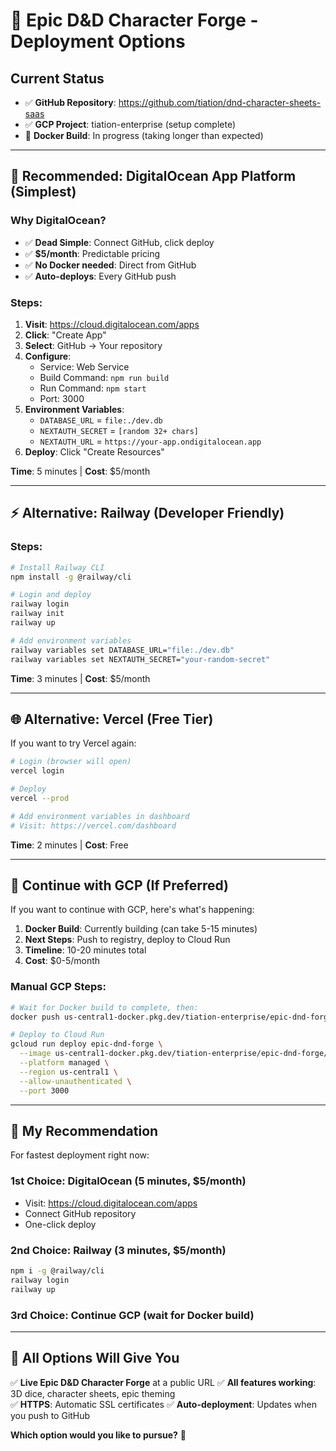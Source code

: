 # 🚀 Epic D&D Character Forge - Deployment Options

## Current Status
- ✅ **GitHub Repository**: https://github.com/tiation/dnd-character-sheets-saas
- ✅ **GCP Project**: tiation-enterprise (setup complete)
- 🔄 **Docker Build**: In progress (taking longer than expected)

---

## 🌟 **Recommended: DigitalOcean App Platform (Simplest)**

### Why DigitalOcean?
- ✅ **Dead Simple**: Connect GitHub, click deploy
- ✅ **$5/month**: Predictable pricing
- ✅ **No Docker needed**: Direct from GitHub
- ✅ **Auto-deploys**: Every GitHub push

### Steps:
1. **Visit**: https://cloud.digitalocean.com/apps
2. **Click**: "Create App"
3. **Select**: GitHub → Your repository
4. **Configure**: 
   - Service: Web Service
   - Build Command: `npm run build`
   - Run Command: `npm start`
   - Port: 3000
5. **Environment Variables**:
   - `DATABASE_URL` = `file:./dev.db`
   - `NEXTAUTH_SECRET` = `[random 32+ chars]`
   - `NEXTAUTH_URL` = `https://your-app.ondigitalocean.app`
6. **Deploy**: Click "Create Resources"

**Time**: 5 minutes | **Cost**: $5/month

---

## ⚡ **Alternative: Railway (Developer Friendly)**

### Steps:
```bash
# Install Railway CLI
npm install -g @railway/cli

# Login and deploy
railway login
railway init
railway up

# Add environment variables
railway variables set DATABASE_URL="file:./dev.db"
railway variables set NEXTAUTH_SECRET="your-random-secret"
```

**Time**: 3 minutes | **Cost**: $5/month

---

## 🌐 **Alternative: Vercel (Free Tier)**

If you want to try Vercel again:
```bash
# Login (browser will open)
vercel login

# Deploy
vercel --prod

# Add environment variables in dashboard
# Visit: https://vercel.com/dashboard
```

**Time**: 2 minutes | **Cost**: Free

---

## 🔄 **Continue with GCP (If Preferred)**

If you want to continue with GCP, here's what's happening:

1. **Docker Build**: Currently building (can take 5-15 minutes)
2. **Next Steps**: Push to registry, deploy to Cloud Run
3. **Timeline**: 10-20 minutes total
4. **Cost**: $0-5/month

### Manual GCP Steps:
```bash
# Wait for Docker build to complete, then:
docker push us-central1-docker.pkg.dev/tiation-enterprise/epic-dnd-forge/epic-dnd-forge:latest

# Deploy to Cloud Run
gcloud run deploy epic-dnd-forge \
  --image us-central1-docker.pkg.dev/tiation-enterprise/epic-dnd-forge/epic-dnd-forge:latest \
  --platform managed \
  --region us-central1 \
  --allow-unauthenticated \
  --port 3000
```

---

## 🎯 **My Recommendation**

For fastest deployment right now:

### 1st Choice: **DigitalOcean** (5 minutes, $5/month)
- Visit: https://cloud.digitalocean.com/apps
- Connect GitHub repository
- One-click deploy

### 2nd Choice: **Railway** (3 minutes, $5/month)
```bash
npm i -g @railway/cli
railway login
railway up
```

### 3rd Choice: **Continue GCP** (wait for Docker build)

---

## 🎉 **All Options Will Give You**

✅ **Live Epic D&D Character Forge** at a public URL
✅ **All features working**: 3D dice, character sheets, epic theming  
✅ **HTTPS**: Automatic SSL certificates
✅ **Auto-deployment**: Updates when you push to GitHub

**Which option would you like to pursue?** 🚀